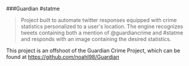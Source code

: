 ###Guardian #statme    
>Project built to automate twitter responses equipped with crime statistics personalized to a user's location.  The engine recognizes tweets containing both a mention of @guardiancrime and #statme and responds with an image containing the desired statistics.    

This project is an offshoot of the Guardian Crime Project, which can be found at https://github.com/noahl98/Guardian
